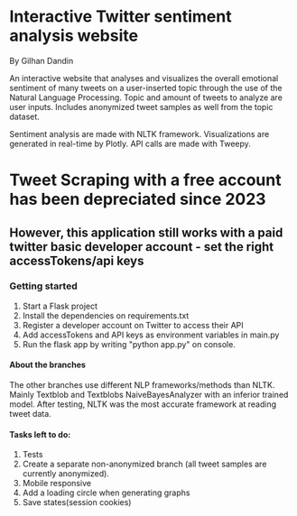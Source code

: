 # Interactive Twitter sentiment analysis website
By Gilhan Dandin


An interactive website that analyses and visualizes the overall emotional sentiment of many tweets on a user-inserted topic through the use of the Natural Language Processing. Topic and amount of tweets to analyze are user inputs. Includes anonymized tweet samples as well from the topic dataset.

Sentiment analysis are made with NLTK framework.
Visualizations are generated in real-time by Plotly.
API calls are made with Tweepy.

# Tweet Scraping with a free account has been depreciated since 2023
## However, this application still works with a paid twitter basic developer account - set the right accessTokens/api keys

### Getting started
1. Start a Flask project
2. Install the dependencies on requirements.txt
3. Register a developer account on Twitter to access their API
4. Add accessTokens and API keys as environment variables in main.py
5. Run the flask app by writing "python app.py" on console.

#### About the branches
The other branches use different NLP frameworks/methods than NLTK. Mainly Textblob and Textblobs NaiveBayesAnalyzer with an inferior trained model.
After testing, NLTK was the most accurate framework at reading tweet data.


#### Tasks left to do:
1. Tests
2. Create a separate non-anonymized branch (all tweet samples are currently anonymized).
3. Mobile responsive
4. Add a loading circle when generating graphs
5. Save states(session cookies)
